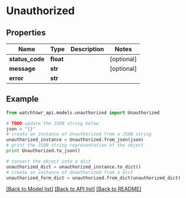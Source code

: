 # Unauthorized


## Properties
Name | Type | Description | Notes
------------ | ------------- | ------------- | -------------
**status_code** | **float** |  | [optional] 
**message** | **str** |  | [optional] 
**error** | **str** |  | 

## Example

```python
from watchtowr_api.models.unauthorized import Unauthorized

# TODO update the JSON string below
json = "{}"
# create an instance of Unauthorized from a JSON string
unauthorized_instance = Unauthorized.from_json(json)
# print the JSON string representation of the object
print Unauthorized.to_json()

# convert the object into a dict
unauthorized_dict = unauthorized_instance.to_dict()
# create an instance of Unauthorized from a dict
unauthorized_form_dict = unauthorized.from_dict(unauthorized_dict)
```
[[Back to Model list]](../README.md#documentation-for-models) [[Back to API list]](../README.md#documentation-for-api-endpoints) [[Back to README]](../README.md)


